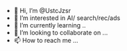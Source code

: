 - 👋 Hi, I’m @UstcJzsr
- 👀 I’m interested in AI/ search/rec/ads
- 🌱 I’m currently learning ..
- 💞️ I’m looking to collaborate on ...
- 📫 How to reach me ...

<!---
UstcJzsr/UstcJzsr is a ✨ special ✨ repository because its `README.md` (this file) appears on your GitHub profile.
You can click the Preview link to take a look at your changes.
--->
